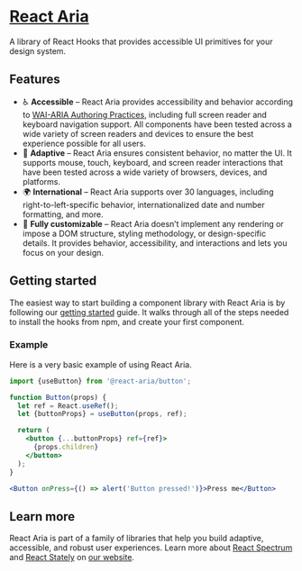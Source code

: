 # [React Aria](https://spectrum-kit.vercel.app/react-aria/index.html)

A library of React Hooks that provides accessible UI primitives for your design system.

## Features

* ♿️ **Accessible** – React Aria provides accessibility and behavior according to [WAI-ARIA Authoring Practices](https://www.w3.org/TR/wai-aria-practices-1.2/), including full screen reader and keyboard navigation support. All components have been tested across a wide variety of screen readers and devices to ensure the best experience possible for all users.
* 📱 **Adaptive** – React Aria ensures consistent behavior, no matter the UI. It supports mouse, touch, keyboard, and screen reader interactions that have been tested across a wide variety of browsers, devices, and platforms.
* 🌍 **International** – React Aria supports over 30 languages, including right-to-left-specific behavior, internationalized date and number formatting, and more.
* 🎨 **Fully customizable** – React Aria doesn’t implement any rendering or impose a DOM structure, styling methodology, or design-specific details. It provides behavior, accessibility, and interactions and lets you focus on your design.

## Getting started

The easiest way to start building a component library with React Aria is by following our [getting started](https://spectrum-kit.vercel.app/react-aria/getting-started.html) guide. It walks through all of the steps needed to install the hooks from npm, and create your first component.

### Example

Here is a very basic example of using React Aria.

```jsx
import {useButton} from '@react-aria/button';

function Button(props) {
  let ref = React.useRef();
  let {buttonProps} = useButton(props, ref);

  return (
    <button {...buttonProps} ref={ref}>
      {props.children}
    </button>
  );
}

<Button onPress={() => alert('Button pressed!')}>Press me</Button>
```

## Learn more

React Aria is part of a family of libraries that help you build adaptive, accessible, and robust user experiences.
Learn more about [React Spectrum](https://spectrum-kit.vercel.app/react-spectrum/index.html) and [React Stately](https://spectrum-kit.vercel.app/react-stately/index.html) on [our website](https://spectrum-kit.vercel.app/index.html).
